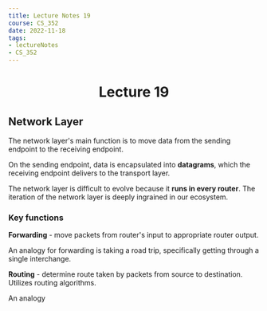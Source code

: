 ```yaml
---
title: Lecture Notes 19
course: CS_352
date: 2022-11-18
tags: 
- lectureNotes
- CS_352
---
```


<center><h1>Lecture 19</h1></center>

## Network Layer
The network layer's main function is to move data from the sending endpoint to the receiving endpoint.

On the sending endpoint, data is encapsulated into **datagrams**, which the receiving endpoint delivers to the transport layer.

The network layer is difficult to evolve because it **runs in every router**. The iteration of the network layer is deeply ingrained in our ecosystem.

### Key functions
**Forwarding** - move packets from router's input to appropriate router output.

An analogy for forwarding is taking a road trip, specifically getting through a single interchange.

**Routing** - determine route taken by packets from source to destination. Utilizes routing algorithms.

An analogy 